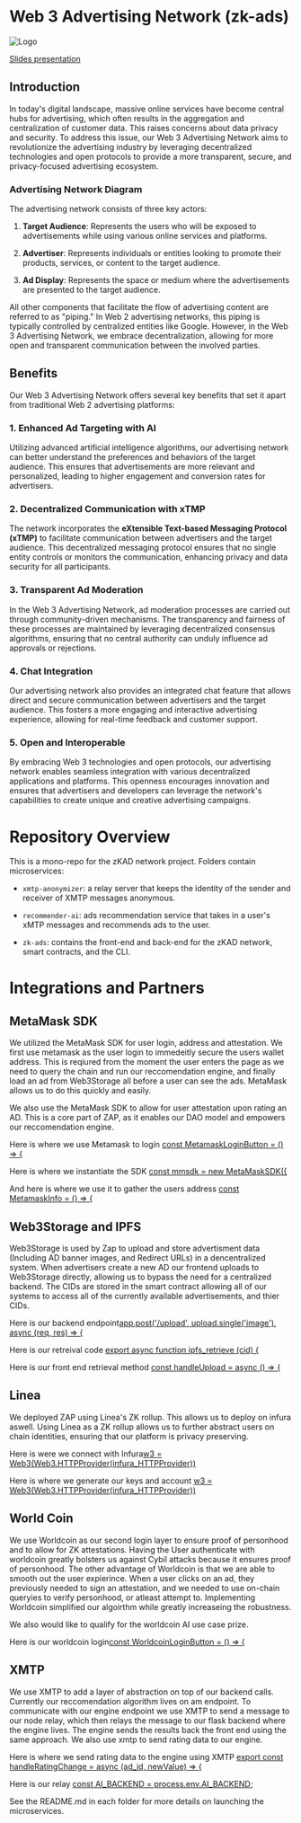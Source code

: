 # Web 3 Advertising Network (zk-ads)

![Logo](assets/logo.png)

[Slides presentation](https://docs.google.com/presentation/d/1f45JjelZp2ldz2nsQdrBUq3VKB1Nlqr8tpfnOB8LZvU/edit?usp=sharing)

## Introduction

In today's digital landscape, massive online services have become central hubs for advertising, which often results in the aggregation and centralization of customer data. This raises concerns about data privacy and security. To address this issue, our Web 3 Advertising Network aims to revolutionize the advertising industry by leveraging decentralized technologies and open protocols to provide a more transparent, secure, and privacy-focused advertising ecosystem.

### Advertising Network Diagram

The advertising network consists of three key actors:

1. **Target Audience**: Represents the users who will be exposed to advertisements while using various online services and platforms.

2. **Advertiser**: Represents individuals or entities looking to promote their products, services, or content to the target audience.

3. **Ad Display**: Represents the space or medium where the advertisements are presented to the target audience.

All other components that facilitate the flow of advertising content are referred to as "piping." In Web 2 advertising networks, this piping is typically controlled by centralized entities like Google. However, in the Web 3 Advertising Network, we embrace decentralization, allowing for more open and transparent communication between the involved parties.

## Benefits

Our Web 3 Advertising Network offers several key benefits that set it apart from traditional Web 2 advertising platforms:

### 1. Enhanced Ad Targeting with AI

Utilizing advanced artificial intelligence algorithms, our advertising network can better understand the preferences and behaviors of the target audience. This ensures that advertisements are more relevant and personalized, leading to higher engagement and conversion rates for advertisers.

### 2. Decentralized Communication with xTMP

The network incorporates the **eXtensible Text-based Messaging Protocol (xTMP)** to facilitate communication between advertisers and the target audience. This decentralized messaging protocol ensures that no single entity controls or monitors the communication, enhancing privacy and data security for all participants.

### 3. Transparent Ad Moderation

In the Web 3 Advertising Network, ad moderation processes are carried out through community-driven mechanisms. The transparency and fairness of these processes are maintained by leveraging decentralized consensus algorithms, ensuring that no central authority can unduly influence ad approvals or rejections.

### 4. Chat Integration

Our advertising network also provides an integrated chat feature that allows direct and secure communication between advertisers and the target audience. This fosters a more engaging and interactive advertising experience, allowing for real-time feedback and customer support.

### 5. Open and Interoperable

By embracing Web 3 technologies and open protocols, our advertising network enables seamless integration with various decentralized applications and platforms. This openness encourages innovation and ensures that advertisers and developers can leverage the network's capabilities to create unique and creative advertising campaigns.

# Repository Overview

This is a mono-repo for the zKAD network project. Folders contain microservices:

- `xmtp-anonymizer`: a relay server that keeps the identity of the sender and receiver of XMTP messages anonymous.

- `recommender-ai`: ads recommendation service that takes in a user's xMTP messages and recommends ads to the user.

- `zk-ads`: contains the front-end and back-end for the zKAD network, smart contracts, and the CLI.

# Integrations and Partners

## MetaMask SDK

We utilized the MetaMask SDK for user login, address and attestation. We first use metamask as the user login to immedeitly secure the users wallet address. This is reqiured from the moment the user enters the page as we need to query the chain and run our reccomendation engine, and finally load an ad from Web3Storage all before a user can see the ads. MetaMask allows us to do this quickly and easily. 

We also use the MetaMask SDK to allow for user attestation upon rating an AD. This is a core part of ZAP, as it enables our DAO model and empowers our reccomendation engine.

Here is where we use Metamask to login [const MetamaskLoginButton = () => {](https://github.com/ethglobal23paris-adnetwork/adnetwork/blob/e0707eddcc6ebea8f31becccc5f860cea2aeddad/zk-ads/client/src/routes/Login.js#L75)

Here is where we instantiate the SDK [const mmsdk = new MetaMaskSDK({](https://github.com/ethglobal23paris-adnetwork/adnetwork/blob/37bddf5abd4954339155b0c14b714310ff1d7f2a/zk-ads/client/src/helpers/Ethereum.js#L8-L22)

And here is where we use it to gather the users address [const MetamaskInfo = () => {](https://github.com/ethglobal23paris-adnetwork/adnetwork/blob/37bddf5abd4954339155b0c14b714310ff1d7f2a/zk-ads/client/src/helpers/MetamaskInfo.js#L4-L28)


## Web3Storage and IPFS

Web3Storage is used by Zap to upload and store advertisment data (Including AD banner images, and Redirect URLs) in a dencentralized system. When advertisers create a new AD our frontend uploads to Web3Storage directly, allowing us to bypass the need for a centralized backend. The CIDs are stored in the smart contract allowing all of our systems to access all of the currently available advertisements, and thier CIDs.

Here is our backend endpoint[app.post('/upload', upload.single('image'), async (req, res) => {](https://github.com/ethglobal23paris-adnetwork/adnetwork/blob/e0707eddcc6ebea8f31becccc5f860cea2aeddad/ad-portal/backend/server.js#L27)

Here is our retreival code [export async function ipfs_retrieve (cid) {](https://github.com/ethglobal23paris-adnetwork/adnetwork/blob/e0707eddcc6ebea8f31becccc5f860cea2aeddad/zk-ads/client/src/helpers/ipfs.js#L9)

Here is our front end retrieval method [const handleUpload = async () => {](https://github.com/ethglobal23paris-adnetwork/adnetwork/blob/e0707eddcc6ebea8f31becccc5f860cea2aeddad/zk-ads/client/src/components/AdsUpload.js#L47)


## Linea 

We deployed ZAP using Linea's ZK rollup. This allows us to deploy on infura aswell. Using Linea as a ZK rollup allows us to further abstract users on chain identities, ensuring that our platform is privacy preserving.

Here is were we connect with Infura[w3 = Web3(Web3.HTTPProvider(infura_HTTPProvider))](https://github.com/ethglobal23paris-adnetwork/adnetwork/blob/e0707eddcc6ebea8f31becccc5f860cea2aeddad/recommender-ai/w3b.py#L6)

Here is where we generate our keys and account [w3 = Web3(Web3.HTTPProvider(infura_HTTPProvider))](https://github.com/ethglobal23paris-adnetwork/adnetwork/blob/e0707eddcc6ebea8f31becccc5f860cea2aeddad/recommender-ai/generate_key.py#L4-L7)


## World Coin

We use Worldcoin as our second login layer to ensure proof of personhood and to allow for ZK attestations. Having the User authenticate with worldcoin greatly bolsters us against Cybil attacks because it ensures proof of personhood. The other advantage of Worldcoin is that we are able to smooth out the user expierince. When a user clicks on an ad, they previously needed to sign an attestation, and we needed to use on-chain queryies to verify personhood, or atleast attempt to. Implementing Worldcoin simplified our algoirthm while greatly increaseing the robustness. 

We also would like to qualify for the worldcoin AI use case prize.

Here is our worldcoin login[const WorldcoinLoginButton = () => {](https://github.com/ethglobal23paris-adnetwork/adnetwork/blob/e0707eddcc6ebea8f31becccc5f860cea2aeddad/zk-ads/client/src/routes/Login.js#L46)


## XMTP

We use XMTP to add a layer of abstraction on top of our backend calls. Currently our reccomendation algorithm lives on am endpoint. To communicate with our engine endpoint we use XMTP to send a message to our node relay, which then relays the message to our flask backend where the engine lives. The engine sends the results back the front end using the same approach. We also use xmtp to send rating data to our engine.


Here is where we send rating data to the engine using XMTP [export const handleRatingChange = async (ad_id, newValue) => {](https://github.com/ethglobal23paris-adnetwork/adnetwork/blob/e0707eddcc6ebea8f31becccc5f860cea2aeddad/zk-ads/client/src/helpers/xmtp.js#L4)



Here is our relay [const AI_BACKEND = process.env.AI_BACKEND;](https://github.com/ethglobal23paris-adnetwork/adnetwork/blob/e0707eddcc6ebea8f31becccc5f860cea2aeddad/xmtp-anonymizer/relay.js#L6-L20)




See the README.md in each folder for more details on launching the microservices.
